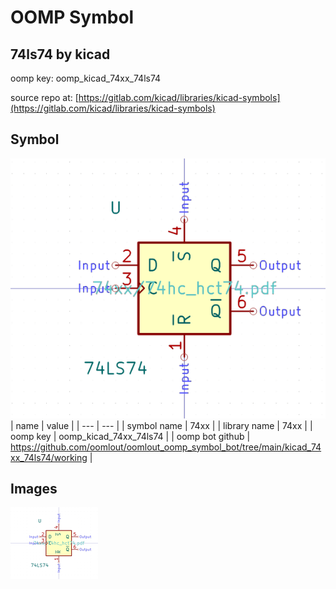 # OOMP Symbol  
## 74ls74  by kicad  
  
oomp key: oomp_kicad_74xx_74ls74  
  
source repo at: [https://gitlab.com/kicad/libraries/kicad-symbols](https://gitlab.com/kicad/libraries/kicad-symbols)  
## Symbol  
  
[![working.png](working_600.png)](working.png)  
| name | value | 
| --- | --- | 
| symbol name | 74xx | 
| library name | 74xx | 
| oomp key | oomp_kicad_74xx_74ls74 | 
| oomp bot github | https://github.com/oomlout/oomlout_oomp_symbol_bot/tree/main/kicad_74xx_74ls74/working | 
## Images  
  
[![working.png](working_140.png)](working.png)  
